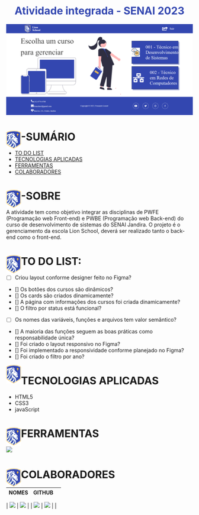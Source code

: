 # <div align="center"><span style="color: #3347B0">Atividade integrada - SENAI 2023</span></div>
![](./image_readme/image.png)

<div>
   <img src="./img/logo-image.png" align="left" width="40" align="center"/>
   <h1>-SUMÁRIO</h1>


-  [TO DO LIST](#to-do-list)
-  [TECNOLOGIAS APLICADAS](#tecnologias-aplicadas)
-  [FERRAMENTAS](#ferramentas)
-  [COLABORADORES](#colaboradores)
   
</div>

<div>
  <img src="./img/logo-image.png" align="left" width="40" align="center"/>
   <h1>-SOBRE</h1>   
</div>

A atividade tem como objetivo integrar as disciplinas de PWFE (Programação web Front-end) e PWBE (Programação web Back-end) do curso de desenvolvimento de sistemas do SENAI Jandira.
O projeto é o gerenciamento da escola Lion School, deverá ser realizado tanto o back-end como o front-end.

<div>


<div>
   <img src="./img/logo-image.png" align="left" width="40" align="center"/>
   <h1>TO DO LIST:</h1>   
</div>

- [ ] Criou layout conforme designer feito no Figma?
- [] Os botões dos cursos são dinâmicos?
- [] Os cards são criados dinamicamente?
- [] A página com informações dos cursos foi criada dinamicamente?
- [] O filtro por status está funcional?
- [ ] Os nomes das variáveis, funções e arquivos tem valor semântico?
- [] A maioria das funções seguem as boas práticas como responsabilidade única?
- [] Foi criado o layout responsivo no Figma?
- [] Foi implementado a responsividade conforme planejado no Figma?
- [] Foi criado o filtro por ano?


<img src="./img/logo-image.png" align="left" width="40" align="center"/>
   <h1>TECNOLOGIAS APLICADAS</h1>   
</div>

- HTML5
- CSS3
- javaScript

<div>
<img src="./img/logo-image.png" align="left" width="40" align="center"/>
<h1>FERRAMENTAS</h1> 
       <a href="https://skillicons.dev">
      <img src="https://skillicons.dev/icons?i=vscode,github,git,figma,html,css" />
    </a>
</div>


<div>
   <img src="./img/logo-image.png" align="left" width="40" align="center"/>
   <h1>COLABORADORES</h1>   
</div>

| NOMES                                                                                                                                                                                      |                                               GITHUB                                               |                                                                              |
| :----------------------------------------------------------------------------------------------------------------------------------------------------------------------------------------- | :------------------------------------------------------------------------------------------------: | :-------------------------------------------------------------------------------: |
|
 <a href="https://github.com/rufinoguilherme633"><img src="https://img.shields.io/badge/DESENVOLVEDOR-GUILHERME%20RUFINO%20-informational?style=for-the-badge&logo=appveyorlabelColor=222222"></a> |   <a href="https://github.com/rufinoguilherme633"><img src="https://skillicons.dev/icons?i=github&theme="/></a> 
|
|  <a href="https://github.com/StaniukaitisPaula"><img src="https://img.shields.io/badge/DESENVOLVEDORA-PAULA%20BLESA%20STANIUKAITIS-informational?style=for-the-badge&logo=appveyorlabelColor=FF00FF"></a> | <a  href="https://github.com/StaniukaitisPaula"><img src="https://skillicons.dev/icons?i=github&theme=dark"/></a> | |